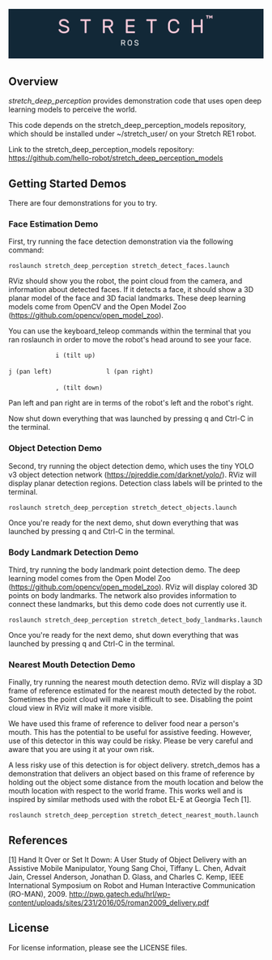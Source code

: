 ![](./images/banner.png)

## Overview

*stretch_deep_perception* provides demonstration code that uses open deep learning models to perceive the world. 

This code depends on the stretch_deep_perception_models repository, which should be installed under ~/stretch_user/ on your Stretch RE1 robot.

Link to the stretch_deep_perception_models repository:
https://github.com/hello-robot/stretch_deep_perception_models

## Getting Started Demos

There are four demonstrations for you to try.

### Face Estimation Demo

First, try running the face detection demonstration via the following command:

```
roslaunch stretch_deep_perception stretch_detect_faces.launch 
```

RViz should show you the robot, the point cloud from the camera, and information about detected faces. If it detects a face, it should show a 3D planar model of the face and 3D facial landmarks. These deep learning models come from OpenCV and the Open Model Zoo (https://github.com/opencv/open_model_zoo).

You can use the keyboard_teleop commands within the terminal that you ran roslaunch in order to move the robot's head around to see your face.


```
             i (tilt up)
	     
j (pan left)               l (pan right)

             , (tilt down)
```

Pan left and pan right are in terms of the robot's left and the robot's right.

Now shut down everything that was launched by pressing q and Ctrl-C in the terminal.

### Object Detection Demo

Second, try running the object detection demo, which uses the tiny YOLO v3 object detection network (https://pjreddie.com/darknet/yolo/). RViz will display planar detection regions. Detection class labels will be printed to the terminal. 

```
roslaunch stretch_deep_perception stretch_detect_objects.launch
```

Once you're ready for the next demo, shut down everything that was launched by pressing q and Ctrl-C in the terminal.

### Body Landmark Detection Demo

Third, try running the body landmark point detection demo. The deep learning model comes from the Open Model Zoo (https://github.com/opencv/open_model_zoo). RViz will display colored 3D points on body landmarks. The network also provides information to connect these landmarks, but this demo code does not currently use it.


```
roslaunch stretch_deep_perception stretch_detect_body_landmarks.launch 
```

Once you're ready for the next demo, shut down everything that was launched by pressing q and Ctrl-C in the terminal.

### Nearest Mouth Detection Demo

Finally, try running the nearest mouth detection demo. RViz will display a 3D frame of reference estimated for the nearest mouth detected by the robot. Sometimes the point cloud will make it difficult to see. Disabling the point cloud view in RViz will make it more visible.

We have used this frame of reference to deliver food near a person's mouth. This has the potential to be useful for assistive feeding. However, use of this detector in this way could be risky. Please be very careful and aware that you are using it at your own risk.

A less risky use of this detection is for object delivery. stretch_demos has a demonstration that delivers an object based on this frame of reference by holding out the object some distance from the mouth location and below the mouth location with respect to the world frame. This works well and is inspired by similar methods used with the robot EL-E at Georgia Tech [1]. 


```
roslaunch stretch_deep_perception stretch_detect_nearest_mouth.launch 
```

## References

[1] Hand It Over or Set It Down: A User Study of Object Delivery with an Assistive Mobile Manipulator, Young Sang Choi, Tiffany L. Chen, Advait Jain, Cressel Anderson, Jonathan D. Glass, and Charles C. Kemp, IEEE International Symposium on Robot and Human Interactive Communication (RO-MAN), 2009. http://pwp.gatech.edu/hrl/wp-content/uploads/sites/231/2016/05/roman2009_delivery.pdf


## License

For license information, please see the LICENSE files. 
